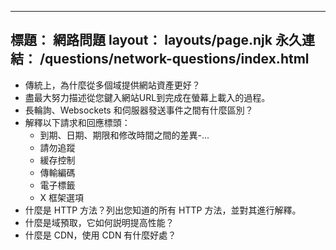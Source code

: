 ***

## 標題： 網路問題&#xA;layout： layouts/page.njk&#xA;永久連結： /questions/network-questions/index.html

*   傳統上，為什麼從多個域提供網站資產更好？
*   盡最大努力描述從您鍵入網站URL到完成在螢幕上載入的過程。
*   長輪詢、Websockets 和伺服器發送事件之間有什麼區別？
*   解釋以下請求和回應標頭：
    *   到期、日期、期限和修改時間之間的差異-...
    *   請勿追蹤
    *   緩存控制
    *   傳輸編碼
    *   電子標籤
    *   X 框架選項
*   什麼是 HTTP 方法？列出您知道的所有 HTTP 方法，並對其進行解釋。
*   什麼是域預取，它如何説明提高性能？
*   什麼是 CDN，使用 CDN 有什麼好處？
